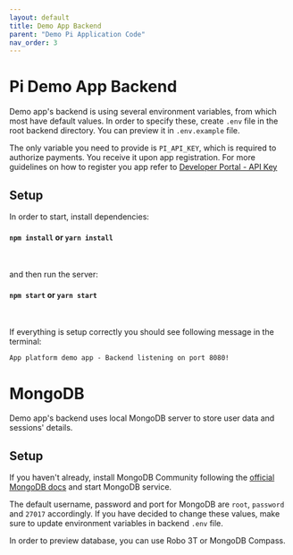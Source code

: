 ```yaml
---
layout: default
title: Demo App Backend
parent: "Demo Pi Application Code"
nav_order: 3
---
```


# Pi Demo App Backend

Demo app's backend is using several environment variables, from which most have default values. In order to specify these, create `.env` file in the root backend directory. You can preview it in `.env.example` file. 

The only variable you need to provide is `PI_API_KEY`, which is required to authorize payments. You receive it upon app registration. For more guidelines on how to register you app refer to [Developer Portal - API Key](../../gettingStarted/devPortal/#api-key)

## Setup

In order to start, install dependencies:

#### `npm install` or `yarn install`

<br/>

and then run the server:

#### `npm start` or `yarn start`

<br/>

If everything is setup correctly you should see following message in the terminal:

```App platform demo app - Backend listening on port 8080!```

# MongoDB 
Demo app's backend uses local MongoDB server to store user data and sessions' details.

## Setup

If you haven't already, install MongoDB Community following the [official MongoDB docs](https://www.mongodb.com/docs/manual/administration/install-community/) and start MongoDB service. 

The default username, password and port for MongoDB are `root`, `password` and `27017` accordingly. If you have decided to change these values, make sure to update environment variables in backend `.env` file. 

In order to preview database, you can use Robo 3T or MongoDB Compass. 

